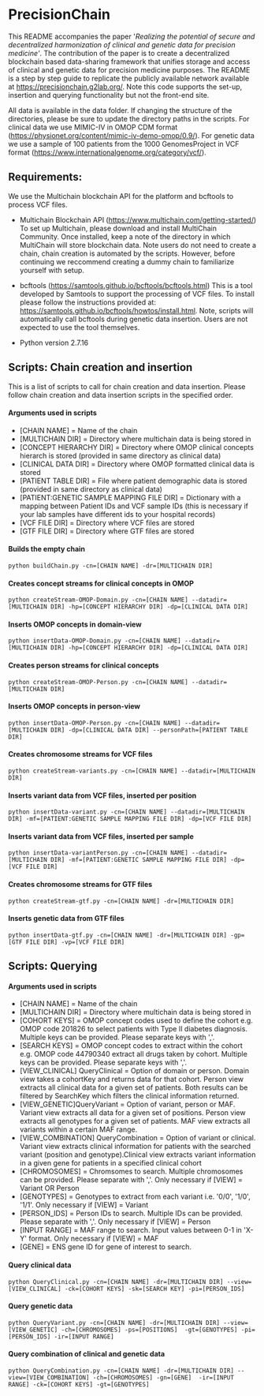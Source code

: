 # PrecisionChain
This README accompanies the paper '_Realizing the potential of secure and decentralized harmonization of clinical and genetic data for precision medicine'_. The contribution of the paper is to create a decentralized blockchain based data-sharing framework that unifies storage and access of clinical and genetic data for precision medicine purposes. The README is a step by step guide to replicate the publicly available network available at  https://precisionchain.g2lab.org/. Note this code supports the set-up, insertion and querying functionality but not the front-end site.

All data is available in the data folder. If changing the structure of the directories, please be sure to update the directory paths in the scripts. For clinical data we use MIMIC-IV in OMOP CDM format (https://physionet.org/content/mimic-iv-demo-omop/0.9/). For genetic data we use a sample of 100 patients from the 1000 GenomesProject in VCF format (https://www.internationalgenome.org/category/vcf/). 


## Requirements:
We use the Multichain blockchain API for the platform and bcftools to process VCF files.
- Multichain Blockchain API (https://www.multichain.com/getting-started/)
To set up Multichain, please download and install MultiChain Community. Once installed, keep a note of the directory in which MultiChain will store blockchain data. Note users do not need to create a chain, chain creation is automated by the scripts. However, before continuing we reccommend creating a dummy chain to familiarize yourself with setup.

- bcftools (https://samtools.github.io/bcftools/bcftools.html)
This is a tool developed by Samtools to support the processing of VCF files. To install please follow the instructions provided at: https://samtools.github.io/bcftools/howtos/install.html. Note, scripts will automatically call bcftools during genetic data insertion. Users are not expected to use the tool themselves.
- Python version 2.7.16

## Scripts: Chain creation and insertion
This is a list of scripts to call for chain creation and data insertion. Please follow chain creation and data insertion scripts in the specified order.

#### Arguments used in scripts

- [CHAIN NAME] = Name of the chain <br/>
- [MULTICHAIN DIR] = Directory where multichain data is being stored in <br/>
- [CONCEPT HIERARCHY DIR] = Directory where OMOP clinical concepts hierarch is stored (provided in same directory as clinical data) <br/>
- [CLINICAL DATA DIR] = Directory where OMOP formatted clinical data is stored <br/>
- [PATIENT TABLE DIR] = File where patient demographic data is stored (provided in same directory as clinical data) <br/>
- [PATIENT:GENETIC SAMPLE MAPPING FILE DIR] =  Dictionary with a mapping between Patient IDs and VCF sample IDs (this is necessary if your lab samples have different ids to your hospital records) <br/>
- [VCF FILE DIR] = Directory where VCF files are stored <br/>
- [GTF FILE DIR] = Directory where GTF files are stored <br/>


#### Builds the empty chain
```
python buildChain.py -cn=[CHAIN NAME] -dr=[MULTICHAIN DIR]
```
#### Creates concept streams for clinical concepts in OMOP
```
python createStream-OMOP-Domain.py -cn=[CHAIN NAME] --datadir=[MULTICHAIN DIR] -hp=[CONCEPT HIERARCHY DIR] -dp=[CLINICAL DATA DIR]
```
#### Inserts OMOP concepts in domain-view
```
python insertData-OMOP-Domain.py -cn=[CHAIN NAME] --datadir=[MULTICHAIN DIR] -hp=[CONCEPT HIERARCHY DIR] -dp=[CLINICAL DATA DIR]
```
#### Creates person streams for clinical concepts 
```
python createStream-OMOP-Person.py -cn=[CHAIN NAME] --datadir=[MULTICHAIN DIR]
```
#### Inserts OMOP concepts in person-view
```
python insertData-OMOP-Person.py -cn=[CHAIN NAME] --datadir=[MULTICHAIN DIR] -dp=[CLINICAL DATA DIR] --personPath=[PATIENT TABLE DIR]
```
#### Creates chromosome streams for VCF files
```
python createStream-variants.py -cn=[CHAIN NAME] --datadir=[MULTICHAIN DIR]
```
#### Inserts variant data from VCF files, inserted per position
```
python insertData-variant.py -cn=[CHAIN NAME] --datadir=[MULTICHAIN DIR] -mf=[PATIENT:GENETIC SAMPLE MAPPING FILE DIR] -dp=[VCF FILE DIR]
```
#### Inserts variant data from VCF files, inserted per sample
```
python insertData-variantPerson.py -cn=[CHAIN NAME] --datadir=[MULTICHAIN DIR] -mf=[PATIENT:GENETIC SAMPLE MAPPING FILE DIR] -dp=[VCF FILE DIR]
```
#### Creates chromosome streams for GTF files
```
python createStream-gtf.py -cn=[CHAIN NAME] -dr=[MULTICHAIN DIR]
```
#### Inserts genetic data from GTF files
```
python insertData-gtf.py -cn=[CHAIN NAME] -dr=[MULTICHAIN DIR] -gp=[GTF FILE DIR] -vp=[VCF FILE DIR]
```
## Scripts: Querying

#### Arguments used in scripts
- [CHAIN NAME] = Name of the chain <br/>
- [MULTICHAIN DIR] = Directory where multichain data is being stored in <br/>
- [COHORT KEYS] = OMOP concept codes used to define the cohort e.g. OMOP code 201826 to select patients with Type II diabetes diagnosis. Multiple keys can be provided. Please separate keys with ','. <br/>
- [SEARCH KEYS] = OMOP concept codes to extract within the cohort e.g. OMOP code 44790340 extract all drugs taken by cohort. Multiple keys can be provided. Please separate keys with ','. <br/>
- [VIEW_CLINICAL] QueryClinical = Option of domain or person. Domain view takes a cohortKey and returns data for that cohort. Person view extracts all clinical data for a given set of patients. Both results can be filtered by SearchKey which filters the clinical information returned. <br/>
- [VIEW_GENETIC]QueryVariant = Option of variant, person or MAF. Variant view extracts all data for a given set of positions. Person view extracts all genotypes for a given set of patients. MAF view extracts all variants within a certain MAF range. <br/>
- [VIEW_COMBINATION] QueryCombination = Option of variant or clinical. Variant view extracts clinical information for patients with the searched variant (position and genotype).Clinical view extracts variant information in a given gene for patients in a specified clinical cohort <br/>
- [CHROMOSOMES] = Chromsomes to search. Multiple chromosomes can be provided. Please separate with ','. Only necessary if [VIEW] = Variant OR Person <br/>
- [GENOTYPES] = Genotypes to extract from each variant i.e. '0/0', '1/0', '1/1'. Only necessary if [VIEW] = Variant <br/>
- [PERSON_IDS] = Person IDs to search. Multiple IDs can be provided. Please separate with ','. Only necessary if [VIEW] = Person <br/>
- [INPUT RANGE] = MAF range to search. Input values between 0-1 in 'X-Y' format. Only necessary if [VIEW] = MAF <br/>
- [GENE] = ENS gene ID for gene of interest to search. <br/>


#### Query clinical data
```
python QueryClinical.py -cn=[CHAIN NAME] -dr=[MULTICHAIN DIR] --view=[VIEW_CLINICAL] -ck=[COHORT KEYS] -sk=[SEARCH KEY] -pi=[PERSON_IDS]
```
#### Query genetic data
```
python QueryVariant.py -cn=[CHAIN NAME] -dr=[MULTICHAIN DIR] --view=[VIEW_GENETIC] -ch=[CHROMOSOMES] -ps=[POSITIONS]  -gt=[GENOTYPES] -pi=[PERSON_IDS] -ir=[INPUT RANGE]
```
#### Query combination of clinical and genetic data
```
python QueryCombination.py -cn=[CHAIN NAME] -dr=[MULTICHAIN DIR] --view=[VIEW_COMBINATION] -ch=[CHROMOSOMES] -gn=[GENE]  -ir=[INPUT RANGE] -ck=[COHORT KEYS] -gt=[GENOTYPES]
```



